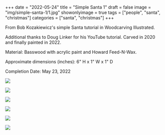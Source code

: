 +++
date = "2022-05-24"
title = "Simple Santa 1"
draft = false
image = "img/simple-santa-1/1.jpg"
showonlyimage = true
tags = ["people", "santa", "christmas"]
categories = ["santa", "christmas"]
+++

From Bob Kozakiewicz's simple Santa tutorial in Woodcarving Illustrated.

<!--more-->
Additional thanks to Doug Linker for his YouTube tutorial.
Carved in 2020 and finally painted in 2022.


Material: Basswood with acrylic paint and Howard Feed-N-Wax.

Approximate dimensions (inches): 6" H x 1" W x 1" D

Completion Date: May 23, 2022

![](../../img/simple-santa-1/1.jpg)

![](../../img/simple-santa-1/2.jpg)

![](../../img/simple-santa-1/3.jpg)

![](../../img/simple-santa-1/4.jpg)

![](../../img/simple-santa-1/5.jpg)

![](../../img/simple-santa-1/6.jpg)

